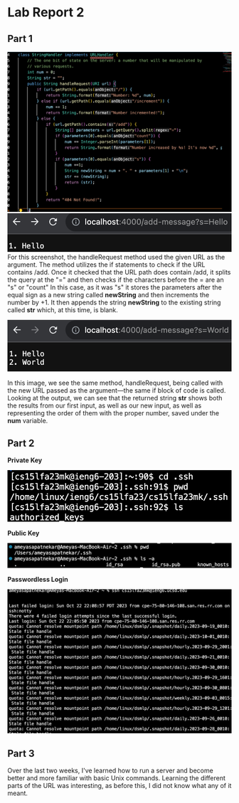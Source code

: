 # Lab Report 2

## Part 1
![image](project2Code.png) 
![image](website1.png) 
For this screenshot, the handleRequest method used the given URL as the argument. The method utilizes the if statements to check if the URL contains /add. Once it checked that the URL path does contain /add, it splits the query at the "=" and then checks if the characters before the = are an "s" or "count" In this case, as it was "s" it stores the parameters after the equal sign as a new string called **newString** and then increments the number by +1. It then appends the string **newString** to the existing string called **str** which, at this time, is blank. 

![image](website2.png) 

In this image, we see the same method, handleRequest, being called with the new URL passed as the argument—the same if block of code is called. Looking at the output, we can see that the returned string **str** shows both the results from our first input, as well as our new input, as well as representing the order of them with the proper number, saved under the **num** variable.


## Part 2
**Private Key**

![image](publicKey.png) 

**Public Key**

![image](privateKey.png) 


**Passwordless Login**

![image](login.png) 

## Part 3

Over the last two weeks, I've learned how to run a server and become better and more familiar with basic Unix commands. Learning the different parts of the URL was interesting, as before this, I did not know what any of it meant. 
